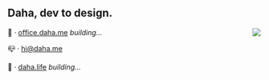 ## Daha, dev to design.
<img align='right' src="https://github-readme-stats.vercel.app/api/top-langs/?username=DahaWong&theme=graywhite&hide=HTML" />

💼️ · [office.daha.me](https://office.daha.me) *building…*

📪️ · hi@daha.me

🌊️ · [daha.life](https://daha.life) *building…*





